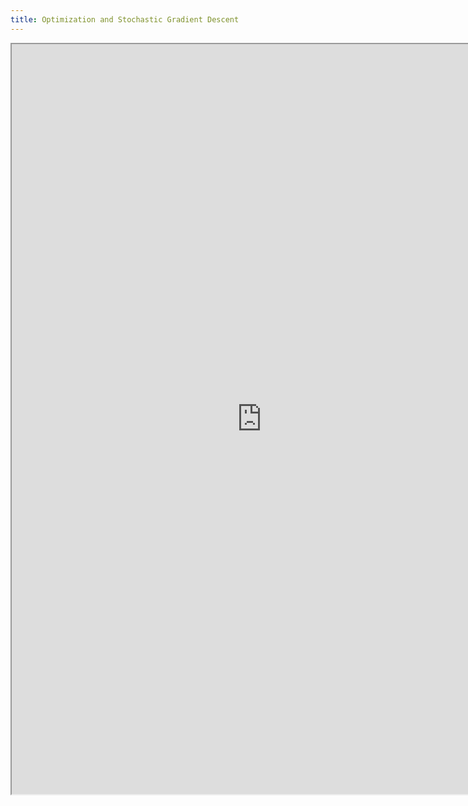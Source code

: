 ```yaml
---
title: Optimization and Stochastic Gradient Descent
---
```


<iframe src="https://www.deeplearningbook.org/contents/numerical.html" width="800" height="1200"></iframe>